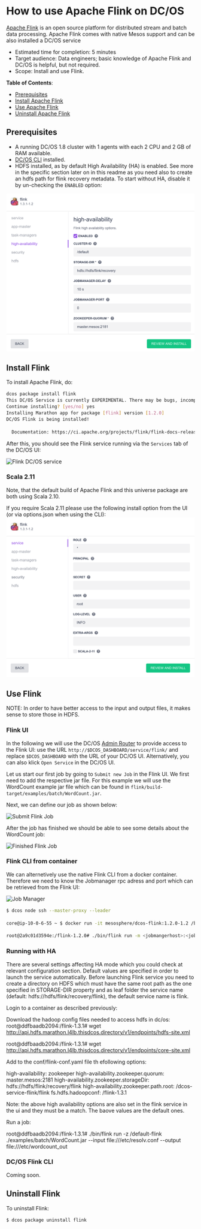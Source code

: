 # How to use Apache Flink on DC/OS

[Apache Flink](https://flink.apache.org/) is an open source platform for distributed stream and batch data processing. Apache Flink comes with native Mesos support and can be also installed a DC/OS service

- Estimated time for completion: 5 minutes
- Target audience: Data engineers; basic knowledge of Apache Flink and DC/OS is helpful, but not required.
- Scope: Install and use Flink.

**Table of Contents**:

- [Prerequisites](#prerequisites)
- [Install Apache Flink](#install-flink)
- [Use Apache Flink](#use-flink)
- [Uninstall Apache Flink](#uninstall-flink)

## Prerequisites

- A running DC/OS 1.8 cluster with 1 agents with each 2 CPU and 2 GB of RAM available.
- [DC/OS CLI](https://dcos.io/docs/1.8/usage/cli/install/) installed.
- HDFS installed, as by default High Availability (HA) is enabled. See more in the specific section later on in this readme as you need also to create an hdfs path for flink recovery metadata. To start without HA, disable it by un-checking the `ENABLED` option:

![HA enabled](img/ha_enabled.png)

## Install Flink

To install Apache Flink, do:

```bash
dcos package install flink
This DC/OS Service is currently EXPERIMENTAL. There may be bugs, incomplete features, incorrect documentation, or other discrepancies. Flink requires by default 2 CPUs with 2GB of RAM on private nodes.
Continue installing? [yes/no] yes
Installing Marathon app for package [flink] version [1.2.0]
DC/OS Flink is being installed!

  Documentation: https://ci.apache.org/projects/flink/flink-docs-release-1.2/
```

After this, you should see the Flink service running via the `Services` tab of the DC/OS UI:

![Flink DC/OS service](img/services.png)


### Scala 2.11

Note, that the default build of Apache Flink and this universe package are both using Scala 2.10.

If you require Scala 2.11 please use the following install option from the UI (or via options.json when using the CLI):
![Scala 2.11](img/scala2_11.png)


## Use Flink

NOTE: In order to have better access to the input and output files, it makes sense to store those in HDFS.

### Flink UI
In the following we will use the DC/OS [Admin Router](https://dcos.io/docs/1.8/development/dcos-integration/#-a-name-adminrouter-a-admin-router) to provide access to the Flink UI: use the URL `http://$DCOS_DASHBOARD/service/flink/` and replace `$DCOS_DASHBOARD` with the URL of your DC/OS UI. Alternatively, you can also klick `Open Service` in the DC/OS UI.

Let us start our first job by going to `Submit new Job` in the Flink UI. We first need to add the respective jar file. For this example we will use the WordCount example jar file which can be found in `flink/build-target/examples/batch/WordCount.jar`.

Next, we can define our job as shown below:

![Submit Flink Job](img/submit.png)

After the job has finished we should be able to see some details about the WordCount job:

![Finished Flink Job](img/finished.png)

### Flink CLI from container

We can alternetively use the native Flink CLI from a docker container.
Therefore we need to know the Jobmanager rpc adress and port which can be retrieved from the Flink UI:

![Job Manager](img/jobmanager-rpc.png)

```bash
$ dcos node ssh --master-proxy --leader

core@ip-10-0-6-55 ~ $ docker run -it mesosphere/dcos-flink:1.2.0-1.2 /bin/bash

root@2a9c01d3594e:/flink-1.2.0# ./bin/flink run -m <jobmangerhost>:<jobmangerjobmanager.rpc.port> ./examples/batch/WordCount.jar --input file:///etc/resolv.conf --output file:///etc/wordcount_out
```
### Running with HA

There are several settings affecting HA mode which you could check at relevant configuration section. Default values are specified in order to launch the service automatically.
Before launching Flink service you need to create a directory on HDFS which must
have the same root path as the one specified in STORAGE-DIR property and as leaf folder the service name (default: hdfs://hdfs/flink/recovery/flink), the default service name is flink.

Login to a container as described previously:

Download the hadoop config files needed to access hdfs in dc/os:
root@ddfbaadb2094:/flink-1.3.1# wget http://api.hdfs.marathon.l4lb.thisdcos.directory/v1/endpoints/hdfs-site.xml

root@ddfbaadb2094:/flink-1.3.1# wget http://api.hdfs.marathon.l4lb.thisdcos.directory/v1/endpoints/core-site.xml

Add to the conf/flink-conf.yaml file th efollowing options:

high-availability: zookeeper
high-availability.zookeeper.quorum: master.mesos:2181
high-availability.zookeeper.storageDir: hdfs://hdfs/flink/recovery/flink
high-availability.zookeeper.path.root: /dcos-service-flink/flink
fs.hdfs.hadoopconf: /flink-1.3.1

Note: the above high availability options are also set in the flink service in the
ui and they must be a match. The baove values are the default ones.

Run a job:

root@ddfbaadb2094:/flink-1.3.1# ./bin/flink run -z /default-flink ./examples/batch/WordCount.jar --input file:///etc/resolv.conf --output file:///etc/wordcount_out

### DC/OS Flink CLI
Coming soon.


## Uninstall Flink

To uninstall Flink:

```bash
$ dcos package uninstall flink
```
